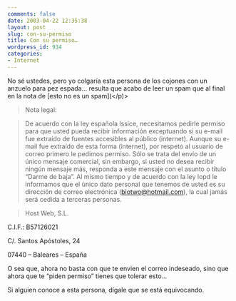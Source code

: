 ```yaml
---
comments: false
date: 2003-04-22 12:35:38
layout: post
slug: con-su-permiso
title: Con su permiso…
wordpress_id: 934
categories:
- Internet
---
```


No sé ustedes, pero yo colgaría esta persona de los cojones con un anzuelo para pez espada… resulta que acabo de leer un spam que al final en la nota de [esto no es un spam](</p)>





> Nota legal:
> 
> 


> 
> De acuerdo con la ley española lssice, necesitamos pedirle permiso para que usted pueda recibir información exceptuando si su e-mail fue extraído de fuentes accesibles al público (internet). Aunque su e-mail fue extraído de esta forma (internet), por respeto al usuario de correo primero le pedimos permiso. Sólo se trata del envío de un único mensaje comercial, sin embargo, si usted no desea recibir ningún mensaje más, responda a este mensaje con el asunto o título “Darme de baja”. Al mismo tiempo y de acuerdo con la ley lopd le informamos que el único dato personal que tenemos de usted es su dirección de correo electrónica (biotwo@hotmail.com), la cual jamás será cedida a terceras personas.
> 
> 


> 
> Host Web, S.L.  

  

C.I.F.: B57126021  

  

C/. Santos Apóstoles, 24  

  

07440 – Baleares – España





O sea que, ahora no basta con que te envien el correo indeseado, sino que ahora que te “piden permiso” tienes que tolerar esto…





Si alguien conoce a esta persona, dígale que se está equivocando.




 
